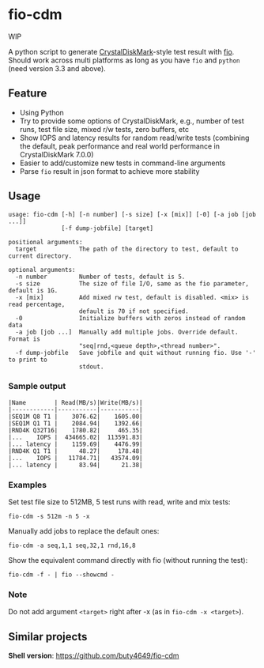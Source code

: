 # fio-cdm

WIP

A python script to generate [CrystalDiskMark](https://crystalmark.info/en/software/crystaldiskmark/)-style test result with [fio](https://github.com/axboe/fio). Should work across multi platforms as long as you have `fio` and `python` (need version 3.3 and above).

## Feature

- Using Python
- Try to provide some options of CrystalDiskMark, e.g., number of test runs, test file size, mixed r/w tests, zero buffers, etc
- Show IOPS and latency results for random read/write tests (combining the default, peak performance and real world performance in CrystalDiskMark 7.0.0)
- Easier to add/customize new tests in command-line arguments
- Parse `fio` result in json format to achieve more stability

## Usage

```
usage: fio-cdm [-h] [-n number] [-s size] [-x [mix]] [-0] [-a job [job ...]]
               [-f dump-jobfile] [target]

positional arguments:
  target            The path of the directory to test, default to current directory.

optional arguments:
  -n number         Number of tests, default is 5.
  -s size           The size of file I/O, same as the fio parameter, default is 1G.
  -x [mix]          Add mixed rw test, default is disabled. <mix> is read percentage,
                    default is 70 if not specified.
  -0                Initialize buffers with zeros instead of random data
  -a job [job ...]  Manually add multiple jobs. Override default. Format is
                    "seq|rnd,<queue depth>,<thread number>".
  -f dump-jobfile   Save jobfile and quit without running fio. Use '-' to print to
                    stdout.
```

### Sample output

```
|Name        | Read(MB/s)|Write(MB/s)|
|------------|-----------|-----------|
|SEQ1M Q8 T1 |    3076.62|    1605.00|
|SEQ1M Q1 T1 |    2084.94|    1392.66|
|RND4K Q32T16|    1780.82|     465.35|
|...    IOPS |  434665.02|  113591.83|
|... latency |    1159.69|    4476.99|
|RND4K Q1 T1 |      48.27|     178.48|
|...    IOPS |   11784.71|   43574.09|
|... latency |      83.94|      21.38|
```

### Examples

Set test file size to 512MB, 5 test runs with read, write and mix tests:

    fio-cdm -s 512m -n 5 -x

Manually add jobs to replace the default ones:

    fio-cdm -a seq,1,1 seq,32,1 rnd,16,8

Show the equivalent command directly with fio (without running the test):

    fio-cdm -f - | fio --showcmd -

### Note

Do not add argument `<target>` right after -x (as in `fio-cdm -x <target>`).

## Similar projects

**Shell version**: https://github.com/buty4649/fio-cdm
